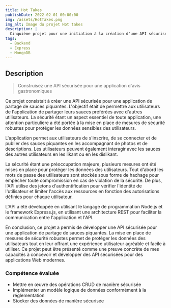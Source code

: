```yaml
---
title: Hot Takes
publishDate: 2022-02-01 00:00:00
img: /assets/HotTakes.png
img_alt: Image du projet Hot takes
description: |
  Cinquième projet pour une initiation à la création d'une API sécurisée
tags:
  - Backend
  - Express
  - MongoDB
---
```


## Description

> Construisez une API sécurisée pour une application d'avis gastronomiques

<p> Ce projet consistait à créer une API sécurisée pour une application de partage de sauces piquantes. L'objectif était de permettre aux utilisateurs de l'application de partager leurs sauces préférées avec d'autres utilisateurs. La sécurité étant un aspect essentiel de toute application, une attention particulière a été portée à la mise en place de mesures de sécurité robustes pour protéger les données sensibles des utilisateurs.</p>

<p>L'application permet aux utilisateurs de s'inscrire, de se connecter et de publier des sauces piquantes en les accompagnant de photos et de descriptions. Les utilisateurs peuvent également interagir avec les sauces des autres utilisateurs en les likant ou en les dislikant.</p>

<p>La sécurité étant une préoccupation majeure, plusieurs mesures ont été mises en place pour protéger les données des utilisateurs. Tout d'abord les mots de passe des utilisateurs sont stockés sous forme de hachage pour empêcher toute compromission en cas de violation de la sécurité. De plus, l'API utilise des jetons d'authentification pour vérifier l'identité de l'utilisateur et limiter l'accès aux ressources en fonction des autorisations définies pour chaque utilisateur.</p>

<p>L'API a été développée en utilisant le langage de programmation Node.js et le framework Express.js, en utilisant une architecture REST pour faciliter la communication entre l'application et l'API.</p>

<p>En conclusion, ce projet a permis de développer une API sécurisée pour une application de partage de sauces piquantes. La mise en place de mesures de sécurité robustes permet de protéger les données des utilisateurs tout en leur offrant une expérience utilisateur agréable et facile à utiliser. Ce projet peut être présenté comme une preuve concrète de mes capacités à concevoir et développer des API sécurisées pour des applications Web modernes.</p>

### Compétence évaluée

- Mettre en œuvre des opérations CRUD de manière sécurisée
- Implémenter un modèle logique de données conformément à la réglementation
- Stocker des données de manière sécurisée
